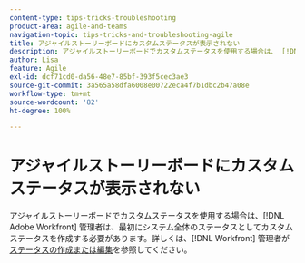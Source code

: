 ```yaml
---
content-type: tips-tricks-troubleshooting
product-area: agile-and-teams
navigation-topic: tips-tricks-and-troubleshooting-agile
title: アジャイルストーリーボードにカスタムステータスが表示されない
description: アジャイルストーリーボードでカスタムステータスを使用する場合は、 [!DNL Adobe Workfront]  管理者は、最初にシステム全体のステータスとしてカスタムステータスを作成する必要があります。
author: Lisa
feature: Agile
exl-id: dcf71cd0-da56-48e7-85bf-393f5cec3ae3
source-git-commit: 3a565a58dfa6008e00722eca4f7b1dbc2b47a08e
workflow-type: tm+mt
source-wordcount: '82'
ht-degree: 100%

---
```


# アジャイルストーリーボードにカスタムステータスが表示されない

アジャイルストーリーボードでカスタムステータスを使用する場合は、[!DNL Adobe Workfront] 管理者は、最初にシステム全体のステータスとしてカスタムステータスを作成する必要があります。詳しくは、[!DNL Workfront] 管理者が[ステータスの作成または編集](../../administration-and-setup/customize-workfront/creating-custom-status-and-priority-labels/create-or-edit-a-status.md)を参照してください。

